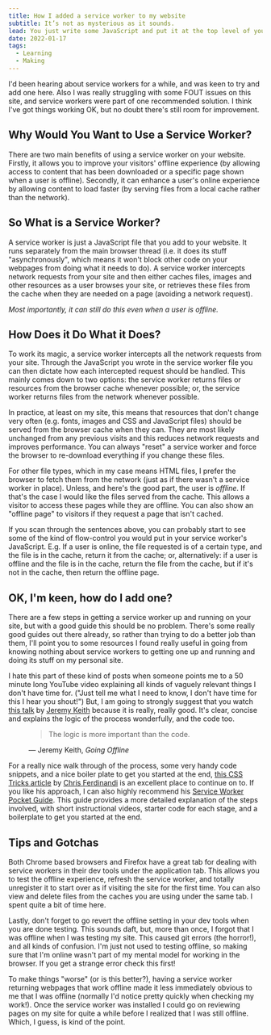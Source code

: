 ```yaml
---
title: How I added a service worker to my website
subtitle: It’s not as mysterious as it sounds.
lead: You just write some JavaScript and put it at the top level of your site's folder structure and let it work it's magic..
date: 2022-01-17
tags:
  - Learning
  - Making
---
```


I'd been hearing about service workers for a while, and was keen to try and add one here. Also I was really struggling with some FOUT issues on this site, and service workers were part of one recommended solution. I think I've got things working OK, but no doubt there's still room for improvement.

## Why Would You Want to Use a Service Worker?

There are two main benefits of using a service worker on your website. Firstly, it allows you to improve your visitors' offline experience (by allowing access to content that has been downloaded or a specific page shown when a user is offline). Secondly, it can enhance a user's online experience by allowing content to load faster (by serving files from a local cache rather than the network).

## So What is a Service Worker?

A service worker is just a JavaScript file that you add to your website. It runs separately from the main browser thread (i.e. it does its stuff "asynchronously", which means it won't block other code on your webpages from doing what it needs to do). A service worker intercepts network requests from your site and then either caches files, images and other resources as a user browses your site, or retrieves these files from the cache when they are needed on a page (avoiding a network request).

<em>Most importantly, it can still do this even when a user is offline.</em>

## How Does it Do What it Does?

To work its magic, a service worker intercepts all the network requests from your site. Through the JavaScript you wrote in the service worker file you can then dictate how each intercepted request should be handled. This mainly comes down to two options: the service worker returns files or resources from the browser cache whenever possible; or, the service worker returns files from the network whenever possible.

In practice, at least on my site, this means that resources that don't change very often (e.g. fonts, images and CSS and JavaScript files) should be served from the browser cache when they can. They are most likely unchanged from any previous visits and this reduces network requests and improves performance. You can always "reset" a service worker and force the browser to re-download everything if you change these files.

For other file types, which in my case means HTML files, I prefer the browser to fetch them from the network (just as if there wasn't a service worker in place). Unless, and here's the good part, the user is <em>offline</em>. If that's the case I would like the files served from the cache. This allows a visitor to access these pages while they are offline. You can also show an "offline page" to visitors if they request a page that isn't cached.

If you scan through the sentences above, you can probably start to see some of the kind of flow-control you would put in your service worker's JavaScript. E.g. If a user is online, the file requested is of a certain type, and the file is in the cache, return it from the cache; or, alternatively: if a user is offline and the file is in the cache, return the file from the cache, but if it's not in the cache, then return the offline page.

## OK, I'm keen, how do I add one?

There are a few steps in getting a service worker up and running on your site, but with a good guide this should be no problem. There's some really good guides out there already, so rather than trying to do a better job than them, I'll point you to some resources I found really useful in going from knowing nothing about service workers to getting one up and running and doing its stuff on my personal site.

I hate this part of these kind of posts when someone points me to a 50 minute long YouTube video explaining all kinds of vaguely relevant things I don't have time for. ("Just tell me what I need to know, I don't have time for this I hear you shout!") But, I am going to strongly suggest that you watch [this talk](https://www.youtube.com/watch?v=RVdW-P_oAJ0) by [Jeremy Keith](https://adactio.com/) because it is really, really good. It's clear, concise and explains the logic of the process wonderfully, and the code too.

<figure class="quote">
  <blockquote>
    The logic is more important than the code.
  </blockquote>
  <figcaption>
    &mdash; Jeremy Keith, <cite>Going Offline</cite>
  </figcaption>
</figure>

For a really nice walk through of the process, some very handy code snippets, and a nice boiler plate to get you started at the end, [this CSS Tricks article](https://css-tricks.com/add-a-service-worker-to-your-site/) by [Chris Ferdinandi](https://gomakethings.com/) is an excellent place to continue on to. If you like his approach, I can also highly recommend his [Service Worker Pocket Guide](https://vanillajsguides.com/service-workers/). This guide provides a more detailed explanation of the steps involved, with short instructional videos, starter code for each stage, and a boilerplate to get you started at the end.

## Tips and Gotchas

Both Chrome based browsers and Firefox have a great tab for dealing with service workers in their dev tools under the application tab. This allows you to test the offline experience, refresh the service worker, and totally unregister it to start over as if visiting the site for the first time. You can also view and delete files from the caches you are using under the same tab. I spent quite a bit of time here.

Lastly, don't forget to go revert the offline setting in your dev tools when you are done testing. This sounds daft, but, more than once, I forgot that I was offline when I was testing my site. This caused git errors (the horror!), and all kinds of confusion. I'm just not used to testing offline, so making sure that I'm online wasn't part of my mental model for working in the browser. If you get a strange error check this first!

To make things "worse" (or is this better?), having a service worker returning webpages that work offline made it less immediately obvious to me that I was offline (normally I'd notice pretty quickly when checking my work!). Once the service worker was installed I could go on reviewing pages on my site for quite a while before I realized that I was still offline. Which, I guess, is kind of the point.
